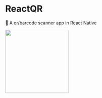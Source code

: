 # ReactQR
💭 A qr/barcode scanner app in React Native

<img src="https://user-images.githubusercontent.com/101608447/229308489-682e5bfa-6336-4748-b782-ae73fb1fb1d9.jpg" width="200" />
